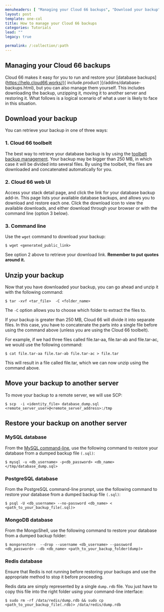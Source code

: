 ```yaml
---
menuheaders: [ "Managing your Cloud 66 backups", "Download your backup", "1. Cloud 66 toolbelt", "2. Cloud 66 web UI", "3. Command line", "Unzip your backup", "Move your backup to another server", "Restore your backup on another server", "MySQL database", "PostgreSQL database", "MongoDB database", "Redis database" ]
layout: post
template: one-col
title: How to manage your Cloud 66 backups
categories: Tutorials
lead: ""
legacy: true

permalink: /:collection/:path
---
```



## Managing your Cloud 66 backups
Cloud 66 makes it easy for you to run and restore your [database backups](https://help.cloud66.works/{{ include.product }}/addins/database-backups.html), but you can also manage them yourself. This includes downloading the backup, unzipping it, moving it to another server and restoring it. What follows is a logical scenario of what a user is likely to face in this situation.


## Download your backup
You can retrieve your backup in one of three ways:


### 1. Cloud 66 toolbelt
The best way to retrieve your database backup is by using the [toolbelt backup management](http://help.cloud66.com/toolbelt/toolbelt-backup-management). Your backup may be bigger than 250 MB, in which case it will be divided into several files. By using the toolbelt, the files are downloaded and concatenated automatically for you.


### 2. Cloud 66 web UI
Access your stack detail page, and click the link for your database backup add-in. This page lists your available database backups, and allows you to download and restore each one. Click the download icon to view the available downloads, and either download through your browser or with the command line (option 3 below).


### 3. Command line
Use the `wget` command to download your backup:

```
$ wget <generated_public_link>
```

See option 2 above to retrieve your download link. **Remember to put quotes around it.**


## Unzip your backup
Now that you have downloaded your backup, you can go ahead and unzip it with the following command:

```
$ tar -xvf <tar_file>  -C <folder_name>
```

The `-C` option allows you to choose which folder to extract the files to.

If your backup is greater than 250 MB, Cloud 66 will divide it into separate files. In this case, you have to concatenate the parts into a single file before using the command above (unless you are using the Cloud 66 toolbelt).

For example, if we had three files called
file.tar-aa, file.tar-ab and file.tar-ac, we would use the following command: 

```
$ cat file.tar-aa file.tar-ab file.tar-ac > file.tar
```

This will result in a file called file.tar, which we can now unzip using the command above.


## Move your backup to another server
To move your backup to a remote server, we will use SCP:

```
$ scp  -i <identity_file> database_dump.sql <remote_server_user>@<remote_server_address>:/tmp
```




## Restore your backup on another server


### MySQL database

From the [MySQL command-line](http://dev.mysql.com/doc/refman/5.5/en/mysql.html), use the following command to restore your database from a dumped backup file `(.sql)`:

```
$ mysql -u <db_username> -p<db_password> <db_name> </tmp/database_dump.sql>
```




### PostgreSQL database

From the PostgreSQL command-line prompt, use the following command to restore your database from a dumped backup file `(.sql)`:

```
$ psql -U <db_username> --no-password <db_name> < <path_to_your_backup_file(.sql)>
```




### MongoDB database

From the MongoShell, use the following command to restore your database from a dumped backup folder:

```
$ mongorestore  --drop --username <db_username> --password <db_password> --db <db_name> <path_to_your_backup_folder(dump)>
```




### Redis database
Ensure that Redis is not running before restoring your backups and use the appropriate method to stop it before proceeding.

Redis data are simply represented by a single `dump.rdb` file. You just have to copy this file into the right folder using your command-line interface:

```
$ sudo rm -rf /data/redis/dump.rdb && sudo cp <path_to_your_backup_file(.rdb)> /data/redis/dump.rdb
```

